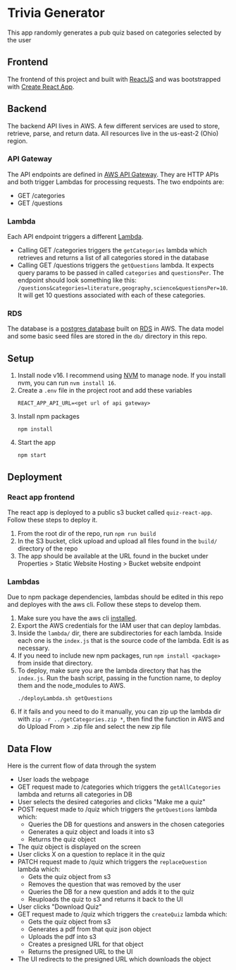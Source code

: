 # Trivia Generator

This app randomly generates a pub quiz based on categories selected by the user

## Frontend

The frontend of this project and built with [ReactJS](https://reactjs.org/) and was bootstrapped with [Create React App](https://github.com/facebook/create-react-app).

## Backend

The backend API lives in AWS. A few different services are used to store, retrieve, parse, and return data. All resources live in the us-east-2 (Ohio) region.

### API Gateway

The API endpoints are defined in [AWS API Gateway](https://aws.amazon.com/api-gateway/). They are HTTP APIs and both trigger Lambdas for processing requests. The two endpoints are:
- GET /categories
- GET /questions

### Lambda

Each API endpoint triggers a different [Lambda](https://aws.amazon.com/lambda/).
- Calling GET /categories triggers the `getCategories` lambda which retrieves and returns a list of all categories stored in the database
- Calling GET /questions triggers the `getQuestions` lambda. It expects query params to be passed in called `categories` and `questionsPer`. The endpoint should look something like this: `/questions&categories=literature,geography,science&questionsPer=10`. It will get 10 questions associated with each of these categories.

### RDS

The database is a [postgres database](https://www.postgresql.org/) built on [RDS](https://aws.amazon.com/rds/) in AWS. The data model and some basic seed files are stored in the `db/` directory in this repo.

## Setup

1. Install node v16. I recommend using [NVM](https://github.com/nvm-sh/nvm) to manage node. If you install nvm, you can run `nvm install 16`.
1. Create a `.env` file in the project root and add these variables
    ```
    REACT_APP_API_URL=<get url of api gateway>
    ```
1. Install npm packages
    ```
    npm install
    ```
1. Start the app
    ```
    npm start
    ```
## Deployment

### React app frontend
The react app is deployed to a public s3 bucket called `quiz-react-app`. Follow these steps to deploy it.

1. From the root dir of the repo, run `npm run build`
1. In the S3 bucket, click upload and upload all files found in the `build/` directory of the repo
1. The app should be available at the URL found in the bucket under Properties > Static Website Hosting > Bucket website endpoint

### Lambdas

Due to npm package dependencies, lambdas should be edited in this repo and deployes with the aws cli. Follow these steps to develop them.

1. Make sure you have the aws cli [installed](https://docs.aws.amazon.com/cli/latest/userguide/getting-started-install.html).
1. Export the AWS credentials for the IAM user that can deploy lambdas.
1. Inside the `lambda/` dir, there are subdirectories for each lambda. Inside each one is the `index.js` that is the source code of the lambda. Edit is as necessary.
1. If you need to include new npm packages, run `npm install <package>` from inside that directory.
1. To deploy, make sure you are the lambda directory that has the `index.js`. Run the bash script, passing in the function name, to deploy them and the node_modules to AWS.
    ```
    ./deployLambda.sh getQuestions
    ```
1. If it fails and you need to do it manually, you can zip up the lambda dir with `zip -r ../getCategories.zip *`, then find the function in AWS and do Upload From > .zip file and select the new zip file

## Data Flow

Here is the current flow of data through the system

- User loads the webpage
- GET request made to /categories which triggers the `getAllCategories` lambda and returns all categories in DB
- User selects the desired categories and clicks "Make me a quiz"
- POST request made to /quiz which triggers the `getQuestions` lambda which:
  - Queries the DB for questions and answers in the chosen categories
  - Generates a quiz object and loads it into s3
  - Returns the quiz object
- The quiz object is displayed on the screen
- User clicks X on a question to replace it in the quiz
- PATCH request made to /quiz which triggers the `replaceQuestion` lambda which:
  - Gets the quiz object from s3
  - Removes the question that was removed by the user
  - Queries the DB for a new question and adds it to the quiz
  - Reuploads the quiz to s3 and returns it back to the UI
- User clicks "Download Quiz"
- GET request made to /quiz which triggers the `createQuiz` lambda which:
  - Gets the quiz object from s3
  - Generates a pdf from that quiz json object
  - Uploads the pdf into s3
  - Creates a presigned URL for that object
  - Returns the presigned URL to the UI
- The UI redirects to the presigned URL which downloads the object
